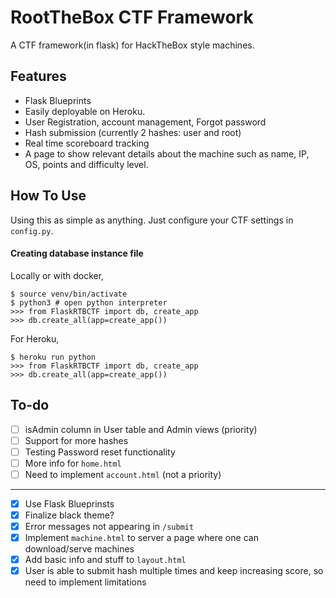 # RootTheBox CTF Framework

A CTF framework(in flask) for HackTheBox style machines. 

## Features

* Flask Blueprints
* Easily deployable on Heroku.
* User Registration, account management, Forgot password
* Hash submission (currently 2 hashes: user and root)
* Real time scoreboard tracking
* A page to show relevant details about the machine such as name, IP, OS, points and difficulty level. 

## How To Use

Using this as simple as anything. Just configure your CTF settings in `config.py`.

#### Creating database instance file

Locally or with docker,

	$ source venv/bin/activate
	$ python3 # open python interpreter
	>>> from FlaskRTBCTF import db, create_app
	>>> db.create_all(app=create_app())

For Heroku, 

	$ heroku run python
	>>> from FlaskRTBCTF import db, create_app
	>>> db.create_all(app=create_app())

## To-do

- [ ] isAdmin column in User table and Admin views (priority)
- [ ] Support for more hashes
- [ ] Testing Password reset functionality
- [ ] More info for `home.html`
- [ ] Need to implement `account.html` (not a priority)

<hr/>

- [x] Use Flask Blueprinsts
- [x] Finalize black theme?
- [x] Error messages not appearing in `/submit`
- [x] Implement `machine.html` to server a page where one can download/serve machines
- [x] Add basic info and stuff to `layout.html`
- [x] User is able to submit hash multiple times and keep increasing score, so need to implement limitations
